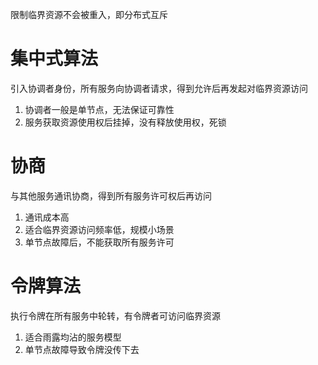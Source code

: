 
限制临界资源不会被重入，即分布式互斥

# 集中式算法
引入协调者身份，所有服务向协调者请求，得到允许后再发起对临界资源访问

1. 协调者一般是单节点，无法保证可靠性
2. 服务获取资源使用权后挂掉，没有释放使用权，死锁

# 协商
与其他服务通讯协商，得到所有服务许可权后再访问

1. 通讯成本高
2. 适合临界资源访问频率低，规模小场景
3. 单节点故障后，不能获取所有服务许可

# 令牌算法
执行令牌在所有服务中轮转，有令牌者可访问临界资源

1. 适合雨露均沾的服务模型
2. 单节点故障导致令牌没传下去



